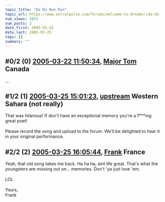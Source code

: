```yaml
---
topic_title: "Da Do Run Run"
topic_url: https://www.astralpulse.com/forums/welcome-to-dreams!/da-do-run-run
num_views: 1652
num_posts: 3
date_first: 2005-03-22
date_last: 2005-03-25
tags: []
summary: ""
---
```


## \#0/2 (0) [2005-03-22 11:50:34](https://www.astralpulse.com/forums/index.php?msg=157043), [Major Tom](https://www.astralpulse.com/forums/profile/?u=1075) Canada ##
<section>
...
</section>

## \#1/2 (1) [2005-03-25 15:01:23](https://www.astralpulse.com/forums/index.php?msg=157564), [upstream](https://www.astralpulse.com/forums/profile/?u=5864) Western Sahara (not really) ##
<section>
That was hilarious! If don't have an exceptional memory you're a f***ing great poet!
<br>
<br>
Please record the song and upload to the forum. We'll be delighted to hear it in your original performance.
</section>

## \#2/2 (2) [2005-03-25 16:05:44](https://www.astralpulse.com/forums/index.php?msg=157576), [Frank](https://www.astralpulse.com/forums/profile/?u=359) France ##
<section>
Yeah, that old song takes me back. Ha ha ha, aint life great. That's what the youngsters are missing out on... memories. Don't 'ya just love 'em.
<br>
<br>
LOL
<br>
<br>
Yours,
<br>
Frank
</section>